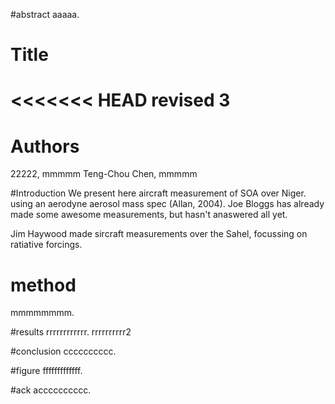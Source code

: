 #abstract
aaaaa.



# Title
<<<<<<< HEAD
revised 3 
=======


# Authors 
22222, mmmmm
Teng-Chou Chen, mmmmm



#Introduction
We present here aircraft measurement of SOA over Niger. using an aerodyne aerosol mass spec (Allan, 2004).
Joe Bloggs has already made some awesome measurements, but hasn't anaswered all yet.  

Jim Haywood made sircraft measurements over the Sahel, focussing on ratiative forcings. 


# method
mmmmmmmm.

#results
rrrrrrrrrrrr.
rrrrrrrrrr2

#conclusion
cccccccccc. 

#figure
fffffffffffff.

#ack
acccccccccc. 

